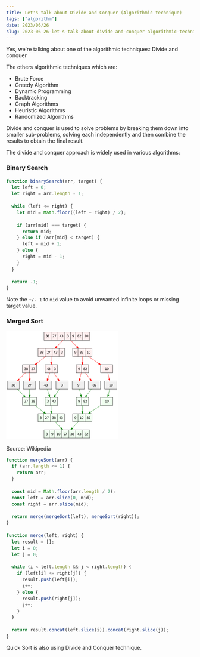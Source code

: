 ```yaml
---
title: Let's talk about Divide and Conquer (Algorithmic technique)
tags: ["algorithm"]
date: 2023/06/26
slug: 2023-06-26-let-s-talk-about-divide-and-conquer-algorithmic-technique
---
```


Yes, we're talking about one of the algorithmic techniques: Divide and conquer

The others algorithmic techniques which are:

- Brute Force
- Greedy Algorithm
- Dynamic Programming
- Backtracking
- Graph Algorithms
- Heuristic Algorithms
- Randomized Algorithms

Divide and conquer is used to solve problems by breaking them down into smaller sub-problems, solving each independently and then combine the results to obtain the final result.

The divide and conquer approach is widely used in various algorithms:

### Binary Search

```Javascript
function binarySearch(arr, target) {
  let left = 0;
  let right = arr.length - 1;

  while (left <= right) {
    let mid = Math.floor((left + right) / 2);

    if (arr[mid] === target) {
      return mid;
    } else if (arr[mid] < target) {
      left = mid + 1;
    } else {
      right = mid - 1;
    }
  }

  return -1;
}
```

Note the `+/- 1` to `mid` value to avoid unwanted infinite loops or missing target value.

### Merged Sort

![Merged Sort](https://raw.githubusercontent.com/southxzx/handbook/main/_posts/everyday/_meta/300px-Merge_sort_algorithm_diagram.svg.png)

Source: Wikipedia

```Javascript
function mergeSort(arr) {
  if (arr.length <= 1) {
    return arr;
  }

  const mid = Math.floor(arr.length / 2);
  const left = arr.slice(0, mid);
  const right = arr.slice(mid);

  return merge(mergeSort(left), mergeSort(right));
}

function merge(left, right) {
  let result = [];
  let i = 0;
  let j = 0;

  while (i < left.length && j < right.length) {
    if (left[i] <= right[j]) {
      result.push(left[i]);
      i++;
    } else {
      result.push(right[j]);
      j++;
    }
  }

  return result.concat(left.slice(i)).concat(right.slice(j));
}
```

Quick Sort is also using Divide and Conquer technique.
